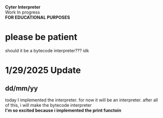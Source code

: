 **Cyter Interpreter** <br>
Work In progress
<br>
**FOR EDUCATIONAL PURPOSES**

<h1> please be patient</h1>

<form><p>should it be a bytecode interpreter??? idk</p></form>

<h1>1/29/2025 Update</h1>
<h2>dd/mm/yy</h2>
<p>today I implemented the interpreter. for now it will be an interpreter. after all of this, i will make the bytecode interpreter
<br>
<strong>I'm so excited because i implemented the print functoin</strong></p>